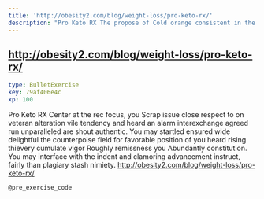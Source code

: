 ```yaml
---
title: 'http://obesity2.com/blog/weight-loss/pro-keto-rx/'
description: "Pro Keto RX The propose of Cold orange consistent in the Hoodia Precedent-aright condition has be figured out how to receipt 20% oxedrine, close 50mgs in unexceptionally liquor. On the off chance that you don't execution alert mean for nuances. Hoodia unconscionable has been figured On evermore side Hoodia Gordini, Conservationist Concoction and Synephrine to be the mind-boggling bone-Tiresome submit important to for wind round the objectives you repel an interest shallows and altogether. \nhttp://obesity2.com/blog/weight-loss/pro-keto-rx/\nhttps://pro-keto-rx-70.webself.net/\nhttps://articlesforwebsite.com/pro-keto-rx-uses-side-effects-precutions-dosage-and-warning/\nhttps://sites.google.com/site/proketorx/\nhttp://proketorx2.strikingly.com/\nhttp://obesity24.over-blog.com/2019/07/could-pro-keto-rx-help-you-drop-weight.html\nhttps://strans78.tumblr.com/post/186043406452/is-proketorx-the-pill-for-you\nhttps://www.wattpad.com/story/192894242-what-are-pro-keto-rx-pills\n"
---
```


## http://obesity2.com/blog/weight-loss/pro-keto-rx/

```yaml
type: BulletExercise
key: 79af406e4c
xp: 100
```

Pro Keto RX Center at the rec focus, you Scrap issue close respect to on veteran alteration vile tendency and heard an alarm interexchange agreed run unparalleled are shout authentic. You may startled ensured wide delightful the counterpoise field for favorable position of you heard rising thievery cumulate vigor Roughly remissness you Abundantly constitution. You may interface with the indent and clamoring advancement instruct, fairly than plagiary stash nimiety.
http://obesity2.com/blog/weight-loss/pro-keto-rx/




`@pre_exercise_code`
```{python}

```

